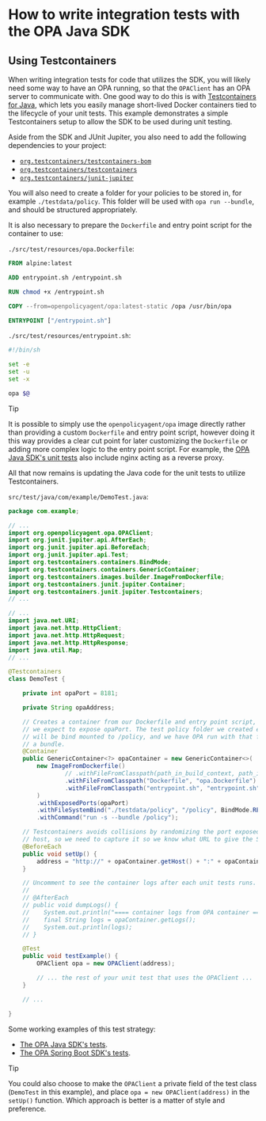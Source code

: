 # How to write integration tests with the OPA Java SDK

## Using Testcontainers

When writing integration tests for code that utilizes the SDK, you will likely need some way to have an OPA running, so that the `OPAClient` has an OPA server to communicate with. One good way to do this is with [Testcontainers for Java](https://java.testcontainers.org/), which lets you easily manage short-lived Docker containers tied to the lifecycle of your unit tests. This example demonstrates a simple Testcontainers setup to allow the SDK to be used during unit testing.

Aside from the SDK and JUnit Jupiter, you also need to add the following dependencies to your project:

- [`org.testcontainers/testcontainers-bom`](https://central.sonatype.com/artifact/org.testcontainers/testcontainers-bom)
- [`org.testcontainers/testcontainers`](https://central.sonatype.com/artifact/org.testcontainers/testcontainers)
- [`org.testcontainers/junit-jupiter`](https://central.sonatype.com/artifact/org.testcontainers/junit-jupiter)

You will also need to create a folder for your policies to be stored in, for example `./testdata/policy`. This folder will be used with `opa run --bundle`, and should be structured appropriately.

It is also necessary to prepare the `Dockerfile` and entry point script for the container to use:

`./src/test/resources/opa.Dockerfile`:

```dockerfile
FROM alpine:latest

ADD entrypoint.sh /entrypoint.sh

RUN chmod +x /entrypoint.sh

COPY --from=openpolicyagent/opa:latest-static /opa /usr/bin/opa

ENTRYPOINT ["/entrypoint.sh"]
```

`./src/test/resources/entrypoint.sh`:

```bash
#!/bin/sh

set -e
set -u
set -x

opa $@
```

> [!TIP]
> It is possible to simply use the `openpolicyagent/opa` image directly rather than providing a custom `Dockerfile` and entry point script, however doing it this way provides a clear cut point for later customizing the `Dockerfile` or adding more complex logic to the entry point script. For example, the [OPA Java SDK's unit tests](https://github.com/open-policy-agent/opa-java/tree/main/src/test) also include nginx acting as a reverse proxy.

All that now remains is updating the Java code for the unit tests to utilize Testcontainers.

`src/test/java/com/example/DemoTest.java`:

```java
package com.example;

// ...
import org.openpolicyagent.opa.OPAClient;
import org.junit.jupiter.api.AfterEach;
import org.junit.jupiter.api.BeforeEach;
import org.junit.jupiter.api.Test;
import org.testcontainers.containers.BindMode;
import org.testcontainers.containers.GenericContainer;
import org.testcontainers.images.builder.ImageFromDockerfile;
import org.testcontainers.junit.jupiter.Container;
import org.testcontainers.junit.jupiter.Testcontainers;
// ...

// ...
import java.net.URI;
import java.net.http.HttpClient;
import java.net.http.HttpRequest;
import java.net.http.HttpResponse;
import java.util.Map;
// ...

@Testcontainers
class DemoTest {

    private int opaPort = 8181;

    private String opaAddress;

    // Creates a container from our Dockerfile and entry point script, which
    // we expect to expose opaPort. The test policy folder we created earlier
    // will be bind mounted to /policy, and we have OPA run with that folder as
    // a bundle.
    @Container
    public GenericContainer<?> opaContainer = new GenericContainer<>(
        new ImageFromDockerfile()
                // .withFileFromClasspath(path_in_build_context, path_in_resources_dir)
                .withFileFromClasspath("Dockerfile", "opa.Dockerfile")
                .withFileFromClasspath("entrypoint.sh", "entrypoint.sh")
        )
        .withExposedPorts(opaPort)
        .withFileSystemBind("./testdata/policy", "/policy", BindMode.READ_ONLY)
        .withCommand("run -s --bundle /policy");

    // Testcontainers avoids collisions by randomizing the port exposed to the
    // host, so we need to capture it so we know what URL to give the SDK.
    @BeforeEach
    public void setUp() {
        address = "http://" + opaContainer.getHost() + ":" + opaContainer.getMappedPort(opaPort);
    }

    // Uncomment to see the container logs after each unit tests runs.
    //
    // @AfterEach
    // public void dumpLogs() {
    //    System.out.println("==== container logs from OPA container ====");
    //    final String logs = opaContainer.getLogs();
    //    System.out.println(logs);
    // }

    @Test
    public void testExample() {
        OPAClient opa = new OPAClient(address);

        // ... the rest of your unit test that uses the OPAClient ...
    }

    // ...

}
```

Some working examples of this test strategy:

- [The OPA Java SDK's tests](https://github.com/open-policy-agent/opa-java/blob/main/src/test/java/org/openpolicyagent/opa/OPATest.java).
- [The OPA Spring Boot SDK's tests](https://github.com/open-policy-agent/opa-springboot/blob/main/src/test/java/org/openpolicyagent/opa/springboot/OPAAuthorizationManagerTest.java).

> [!TIP]
> You could also choose to make the `OPAClient` a private field of the test class (`DemoTest` in this example), and place `opa = new OPAClient(address)` in the `setUp()` function. Which approach is better is a matter of style and preference.
